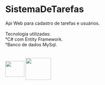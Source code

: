 # SistemaDeTarefas
<div>
Api Web para cadastro de tarefas e usuários.<br><br>
Tecnologia utilizadas:<br>
°C# com Entity Framework.<br>
°Banco de dados MySql.
</div><br><br>
<div>
<img align="center" height="50" width="60" src="https://cdn.jsdelivr.net/gh/devicons/devicon/icons/csharp/csharp-original.svg" />
<img align="center" height="70" width="80" src="https://cdn.jsdelivr.net/gh/devicons/devicon/icons/mysql/mysql-original-wordmark.svg" />
          
</div>
